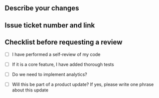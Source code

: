 ## Describe your changes

## Issue ticket number and link

## Checklist before requesting a review

- [ ] I have performed a self-review of my code

- [ ] If it is a core feature, I have added thorough tests

- [ ] Do we need to implement analytics?

- [ ] Will this be part of a product update? If yes, please write one phrase about this update